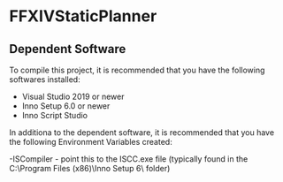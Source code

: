 # FFXIVStaticPlanner

## Dependent Software

To compile this project, it is recommended that you have the following softwares installed:

- Visual Studio 2019 or newer
- Inno Setup 6.0 or newer
- Inno Script Studio

In additiona to the dependent software, it is recommended that you have the following Environment Variables created:

-ISCompiler - point this to the ISCC.exe file (typically found in the C:\Program Files (x86)\Inno Setup 6\ folder)